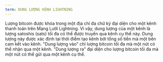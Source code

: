 ```yaml
---
term: DUNG LƯỢNG KÊNH LIGHTNING
---
```


Lượng bitcoin được khóa trong một địa chỉ đa chữ ký đại diện cho một kênh thanh toán trên Mạng Lưới Lightning. Vì vậy, dung lượng của một kênh là lượng satoshis (sats) tối đa có thể được truyền qua kênh cụ thể này. Dung lượng này được xác định tại thời điểm tạo kênh bởi tổng số tiền mà một bên cam kết vào kênh. "Dung lượng vào" chỉ lượng bitcoin tối đa mà một nút có thể nhận qua một kênh. "Dung lượng ra" đại diện cho lượng bitcoin tối đa mà một nút có thể gửi qua một kênh cụ thể.